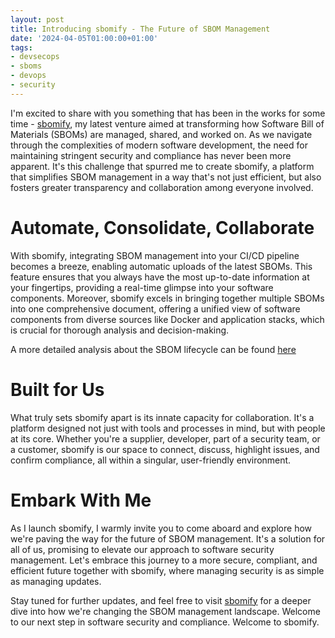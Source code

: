 ```yaml
---
layout: post
title: Introducing sbomify - The Future of SBOM Management
date: '2024-04-05T01:00:00+01:00'
tags:
- devsecops
- sboms
- devops
- security
---
```


I'm excited to share with you something that has been in the works for some time - [sbomify](https://sbomify.com), my latest venture aimed at transforming how Software Bill of Materials (SBOMs) are managed, shared, and worked on. As we navigate through the complexities of modern software development, the need for maintaining stringent security and compliance has never been more apparent. It's this challenge that spurred me to create sbomify, a platform that simplifies SBOM management in a way that's not just efficient, but also fosters greater transparency and collaboration among everyone involved.

# Automate, Consolidate, Collaborate

With sbomify, integrating SBOM management into your CI/CD pipeline becomes a breeze, enabling automatic uploads of the latest SBOMs. This feature ensures that you always have the most up-to-date information at your fingertips, providing a real-time glimpse into your software components. Moreover, sbomify excels in bringing together multiple SBOMs into one comprehensive document, offering a unified view of software components from diverse sources like Docker and application stacks, which is crucial for thorough analysis and decision-making.

A more detailed analysis about the SBOM lifecycle can be found [here](https://sbomify.com/features/generate-collaborate-analyze/)

# Built for Us

What truly sets sbomify apart is its innate capacity for collaboration. It's a platform designed not just with tools and processes in mind, but with people at its core. Whether you're a supplier, developer, part of a security team, or a customer, sbomify is our space to connect, discuss, highlight issues, and confirm compliance, all within a singular, user-friendly environment.

# Embark With Me

As I launch sbomify, I warmly invite you to come aboard and explore how we're paving the way for the future of SBOM management. It's a solution for all of us, promising to elevate our approach to software security management. Let's embrace this journey to a more secure, compliant, and efficient future together with sbomify, where managing security is as simple as managing updates.

Stay tuned for further updates, and feel free to visit [sbomify](https://sbomify.com) for a deeper dive into how we're changing the SBOM management landscape. Welcome to our next step in software security and compliance. Welcome to sbomify.
